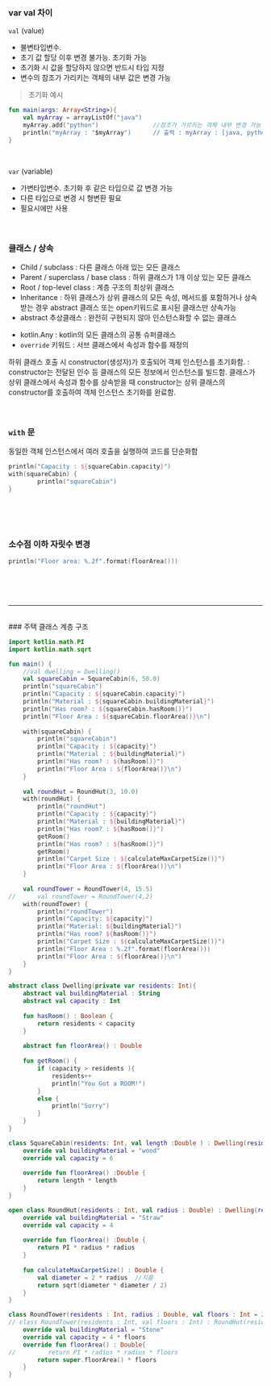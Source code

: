 ﻿
### var  val 차이
`val` (value)
 * 불변타입변수.
 *  초기 값 할당 이후 변경 불가능. 초기화 가능
 * 초기화 시 값을 할당하지 않으면 반드시 타입 지정
 * 변수의 참조가 가리키는 객체의 내부 값은 변경 가능

> 초기화 예시
```kotlin
fun main(args: Array<String>){
    val myArray = arrayListOf("java") 
    myArray.add("python") 				//참조가 가르키는 객체 내부 변경 가능
    println("myArray : "$myArray")  	// 출력 : myArray : [java, python] 
}
```
<br>

`var` (variable)
* 가변타입변수. 초기화 후 같은 타입으로 값 변경 가능
* 다른 타입으로 변경 시 형변환 필요
* 필요시에만 사용
<br><br><br>


### 클래스 / 상속
* Child / subclass : 다른 클래스 아래 있는 모든 클래스 
* Parent / superclass / base class : 하위 클래스가 1개 이상 있는 모든 클래스 
* Root / top-level class : 계층 구조의 최상위 클래스 
* Inheritance : 하위 클래스가 상위 클래스의 모든 속성, 메서드를 포함하거나 상속받는 경우
 						abstract 클래스 또는 open키워드로 표시된 클래스만 상속가능 
* abstract 추상클래스 : 완전히 구현되지 않아 인스턴스화할 수 없는 클래스

- kotlin.Any : kotlin의 모든 클래스의 공통 슈퍼클래스 
- `override` 키워드 : 서브 클래스에서 속성과 함수를 재정의

하위 클래스 호출 시 constructor(생성자)가 호출되어 객체 인스턴스를 초기화함. 
: constructor는 전달된 인수 등 클래스의 모든 정보에서 인스턴스를 빌드함. 클래스가 상위 클래스에서 속성과 함수를 상속받을 때 constructor는 상위 클래스의 constructor를 호출하여 객체 인스턴스 초기화를 완료함.
<br><br><br>

### `with` 문
동일한 객체 인스턴스에서 여러 호출을 실행하여 코드를 단순화함
```kotlin
println("Capacity : ${squareCabin.capacity}")
with(squareCabin) {
	    println("squareCabin")
}
```

<br><br><br>

### 소수점 이하 자릿수 변경
```kotlin
println("Floor area: %.2f".format(floorArea()))
```

<br><br><br>

--------------------------------------------------
<br>
### 주택 클래스 계층 구조
 
```kotlin
import kotlin.math.PI
import kotlin.math.sqrt 

fun main() {
	//val dwelling = Dwelling()
    val squareCabin = SquareCabin(6, 50.0)
    println("squareCabin")
    println("Capacity : ${squareCabin.capacity}")
    println("Material : ${squareCabin.buildingMaterial}")
    println("Has room? : ${squareCabin.hasRoom()}")
    println("Floor Area : ${squareCabin.floorArea()}\n")
    
    with(squareCabin) {
	    println("squareCabin")
        println("Capacity : ${capacity}")
        println("Material : ${buildingMaterial}")
    	println("Has room? : ${hasRoom()}")   
    	println("Floor Area : ${floorArea()}\n")
    }
    
    val roundHut = RoundHut(3, 10.0)
    with(roundHut) {
    	println("roundHut")
        println("Capacity : ${capacity}")
        println("Material : ${buildingMaterial}")
    	println("Has room? : ${hasRoom()}")   
        getRoom()
    	println("Has room? : ${hasRoom()}")   
        getRoom()
        println("Carpet Size : ${calculateMaxCarpetSize()}")
    	println("Floor Area : ${floorArea()}\n")
    }
    
 	val roundTower = RoundTower(4, 15.5)
//  	val roundTower = RoundTower(4,2)
    with(roundTower) {
    	println("roundTower")
    	println("Capacity: ${capacity}")
    	println("Material: ${buildingMaterial}")
    	println("Has room? ${hasRoom()}")
        println("Carpet Size : ${calculateMaxCarpetSize()}")
    	println("Floor Area : %.2f".format(floorArea()))
    	println("Floor Area : ${floorArea()}\n")
	}
}

abstract class Dwelling(private var residents: Int){
    abstract val buildingMaterial : String 
    abstract val capacity : Int
    
    fun hasRoom() : Boolean {
        return residents < capacity
    }
	
    abstract fun floorArea() : Double
	
    fun getRoom() {
        if (capacity > residents ){
            residents++
            println("You Got a ROOM!")
        }
        else {
            println("Sorry")
        }
    }
}

class SquareCabin(residents: Int, val length :Double ) : Dwelling(residents) {
    override val buildingMaterial = "wood"
    override val capacity = 6
    
    override fun floorArea() :Double {
        return length * length
    }
}

open class RoundHut(residents : Int, val radius : Double) : Dwelling(residents){
    override val buildingMaterial = "Straw"
    override val capacity = 4
    
    override fun floorArea() :Double {
        return PI * radius * radius
    }
    
    fun calculateMaxCarpetSize() : Double {
        val diameter = 2 * radius  //지름
    	return sqrt(diameter * diameter / 2)
    }   
}

class RoundTower(residents : Int, radius : Double, val floors : Int = 2) : RoundHut(residents, radius){
// class RoundTower(residents : Int, val floors : Int) : RoundHut(residents){
    override val buildingMaterial = "Stone"
    override val capacity = 4 * floors
    override fun floorArea() : Double{
//         return PI * radius * radius * floors
        return super.floorArea() * floors
    }
}
```




